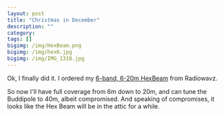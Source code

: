 ```yaml
---
layout: post
title: "Christmas in December"
description: ""
category: 
tags: []
bigimg: /img/HexBeam.png
bigimg: /img/hex6.jpg
bigimg: /img/IMG_1318.jpg
---
```


Ok, I finally did it. I ordered my [6-band, 6-20m HexBeam](http://www.radiowavz.com/sentinel-hex-beam-6-band-6m-10m-12m-15m-17-20m/) from Radiowavz.

So now I'll have full coverage from 6m down to 20m, and can tune the Buddipole to 40m, albeit compromised. And speaking of compromises, it looks like the Hex Beam will be in the attic for a while.

